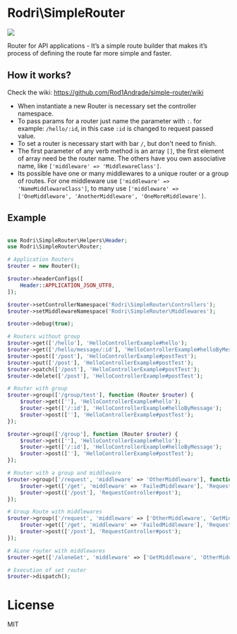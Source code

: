 # Rodri\SimpleRouter

<img src="https://img.shields.io/badge/php-%5E8.0-blue">

Router for API applications - It’s a simple route builder that makes it’s process of defining the route far more simple and faster.

## How it works?

Check the wiki: https://github.com/Rod1Andrade/simple-router/wiki

* When instantiate a new Router is necessary set the controller
namespace.
* To pass params for a router just name the parameter with `:`.
for example: `/hello/:id`, in this case `:id` is changed to request passed value.
* To set a router is necessary start with bar `/`, but don't need to finish.
* The first parameter of any verb method is an array `[]`, the first element
of array need be the router name. The others have you own associative name, like `['middleware' => 'MiddlewareClass']`.
* Its possible have one or many middlewares to a unique router or a group of routes.
For one middleware use `['middleware' => 'NameMiddlewareClass']`, to many
  use `['middleware' => ['OneMiddleware', 'AnotherMiddleware', 'OneMoreMiddleware']`.

## Example
```php

use Rodri\SimpleRouter\Helpers\Header;
use Rodri\SimpleRouter\Router;

# Application Routers
$router = new Router();

$router->headerConfigs([
    Header::APPLICATION_JSON_UTF8,
]);

$router->setControllerNamespace('Rodri\SimpleRouter\Controllers');
$router->setMiddlewareNamespace('Rodri\SimpleRouter\Middlewares');

$router->debug(true);

# Routers without group
$router->get(['/hello'], 'HelloControllerExample#hello');
$router->get(['/hello/message/:id'], 'HelloControllerExample#helloByMessage');
$router->post(['/post'], 'HelloControllerExample#postTest');
$router->put(['/post'], 'HelloControllerExample#postTest');
$router->patch(['/post'], 'HelloControllerExample#postTest');
$router->delete(['/post'], 'HelloControllerExample#postTest');

# Router with group
$router->group(['/group/test'], function (Router $router) {
    $router->get([''], 'HelloControllerExample#hello');
    $router->get(['/:id'], 'HelloControllerExample#helloByMessage');
    $router->post([''], 'HelloControllerExample#postTest');
});

$router->group(['/group'], function (Router $router) {
    $router->get([''], 'HelloControllerExample#hello');
    $router->get(['/:id'], 'HelloControllerExample#helloByMessage');
    $router->post([''], 'HelloControllerExample#postTest');
});

# Router with a group and middleware
$router->group(['/request', 'middleware' => 'OtherMiddleware'], function (Router $router) {
    $router->get(['/get', 'middleware' => 'FailedMiddleware'], 'RequestController#get');
    $router->post(['/post'], 'RequestController#post');
});

# Group Route with middlewares
$router->group(['/request', 'middleware' => ['OtherMiddleware', 'GetMiddleware']], function (Router $router) {
    $router->get(['/get', 'middleware' => 'FailedMiddleware'], 'RequestController#get');
    $router->post(['/post'], 'RequestController#post');
});

# ALone router with middlewares
$router->get(['/aloneGet', 'middleware' => ['GetMiddleware', 'OtherMiddleware', 'FailedMiddleware']], 'RequestController#get');

# Execution of set router
$router->dispatch();

```

# License

MIT
